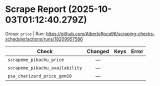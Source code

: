 # Scrape Report (2025-10-03T01:12:40.279Z)

Group: `price`  |  Run: https://github.com/AlbertoRoca96/scraping-checks-scheduler/actions/runs/18209957586

| Check | Changed | Keys | Error |
|---|:---:|:--|:--|
| `scrapeme_pikachu_price` | — |  |  |
| `scrapeme_pikachu_availability` | — |  |  |
| `psa_charizard_price_gem10` | — |  |  |
